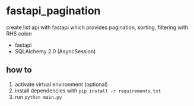 # fastapi_pagination

create list api with fastapi which provides pagination, sorting, filtering with RHS colon

- fastapi
- SQLAlchemy 2.0 (AsyncSession)

## how to

1. activate virtual environment (optional)
2. install dependencies with `pip install -r requirements.txt`
3. run `python main.py`
